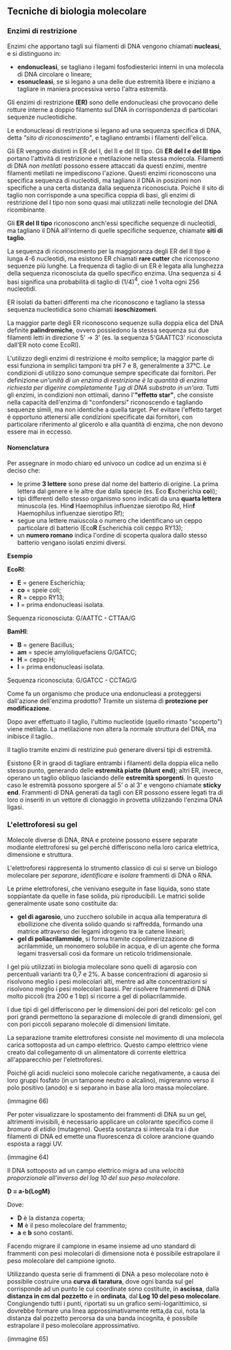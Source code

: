 ## Tecniche di biologia molecolare
### Enzimi di restrizione

Enzimi che apportano tagli sui filamenti di DNA vengono chiamati **nucleasi**, e si distinguono in:

+ **endonucleasi**, se tagliano i legami fosfodiesterici interni in una molecola di DNA circolare o lineare;
+ **esonucleasi**, se si legano a una delle due estremità libere e iniziano a tagliare in maniera processiva verso l'altra estremità.

Gli enzimi di restrizione **(ER)** sono delle endonucleasi che provocano delle rotture interne a doppio filamento sul DNA in corrispondenza di particolari sequenze nucleotidiche.

Le endonucleasi di restrizione si legano ad una sequenza specifica di DNA, detta *"sito di riconoscimento"*, e tagliano entrambi i filamenti dell'elica.

Gli ER vengono distinti in ER del I, del II e del III tipo.
Gli **ER del I e del III tipo** portano l'attività di restrizione e metilazione nella stessa molecola.
Filamenti di DNA *non metilati* possono essere attaccati da questi enzimi, mentre filamenti metilati ne impediscono l'azione.
Questi enzimi riconoscono una specifica sequenza di nucleotidi, ma tagliano il DNA in posizioni non specifiche a una certa distanza dalla sequenza riconosciuta. Poichè il sito di taglio non corrisponde a una specifica coppia di basi, gli enzimi di restrizione del I tipo non sono quasi mai utilizzati nelle tecnologie del DNA ricombinante.

Gli **ER del II tipo** riconoscono anch'essi specifiche sequenze di nucleotidi, ma tagliano il DNA all'interno di quelle specifiche sequenze, chiamate **siti di taglio**.

La sequenza di riconoscimento per la maggioranza degli ER del II tipo è lunga 4-6 nucleotidi, ma esistono ER chiamati **rare cutter** che riconoscono sequenze più lunghe.
La frequenza di taglio di un ER è legata alla lunghezza della sequenza riconosciuta da quello specifico enzima. 
Una sequenza si 4 basi significa una probabilità di taglio di (1/4)$^4$, cioè 1 volta ogni 256 nucleotidi.

ER isolati da batteri differenti ma che riconoscono e tagliano la stessa sequenza nucleotidica sono chiamati **isoschizomeri**.

La maggior parte degli ER riconoscono sequenze sulla doppia elica del DNA definite **palindromiche**, ovvero possiedono la stessa sequenza sui due filamenti letti in direzione 5' $\rightarrow$ 3' (es. la sequenza 5'GAATTC3' riconosciuta dall'ER noto come EcoRI).

L'utilizzo degli enzimi di restrizione é molto semplice; la maggior parte di essi funziona in semplici tamponi tra pH 7 e 8, generalmente a 37°C. Le condizioni di utilizzo sono comunque sempre specificate dai fornitori.
Per definizione *un'unità di un enzima di restrizione è la quantità di enzima richiesta per digerire completamente 1 $\mu$g di DNA substrato in un'ora*.
Tutti gli enzimi, in condizioni non ottimali, danno l'**"effetto star"**, che consiste nella capacità dell'enzima di "confondersi" riconoscendo e tagliando sequenze simili, ma non identiche a quella target.
Per evitare l'effetto target é opportuno attenersi alle condizioni specificate dai fornitori, con particolare riferimento al glicerolo e alla quantità di enzima, che non devono essere mai in eccesso.

#### Nomenclatura

Per assegnare in modo chiaro ed univoco un codice ad un enzima si è deciso che:

+ le prime **3 lettere** sono prese dal nome del batterio di origine. La prima lettera dal genere e le altre due dalla specie (es. Eco **E**scherichia **co**li);
+ tipi differenti dello stesso organismo sono indicati da una **quarta lettera** minuscola (es. Hin**d** Haemophilus influenzae sierotipo Rd, Hin**f** Haemophilus influenzae sierotipo Rf);
+ segue una lettere maiuscola o numero che identificano un ceppo particolare di batterio (Eco**R** Escherichia coli ceppo RY13);
+ un **numero romano** indica l'ordine di scoperta qualora dallo stesso batterio vengano isolati enzimi diversi.

**Esempio**

**EcoRI**:

+ **E** = genere Escherichia;
+ **co** = speie coli;
+ **R** = ceppo RY13;
+ **I** = prima endonucleasi isolata.

Sequenza riconosciuta: G/AATTC - CTTAA/G

**BamHI**:

+ **B** = genere Bacillus;
+ **am** = specie amyloliquefaciens G/GATCC;
+ **H** = ceppo H;
+ **I** = prima endonucleasi isolata.

Sequenza riconosciuta: G/GATCC - CCTAG/G 


Come fa un organismo che produce una endonucleasi a proteggersi dall'azione dell'enzima prodotto?
Tramite un sistema di **protezione per modificazione**.

Dopo aver effettuato il taglio, l'ultimo nucleotide (quello rimasto "scoperto") viene metilato. La metilazione non altera la normale struttura del DNA, ma inibisce il taglio.

Il taglio tramite enzimi di restrizine può generare diversi tipi di estremità.

Esistono ER in graod di tagliare entrambi i filamenti della doppia elica nello stesso punto, generando delle **estremità piatte (blunt end)**; altri ER, invece, operano un taglio obliquo lasciando delle **estremità sporgenti**.
In questo caso le estremità possono sporgere al 5' o al 3' e vengono chiamate **sticky end**.
Frammenti di DNA generati da tagli con ER possono essere legati tra di loro o inseriti in un vettore di clonaggio in provetta utilizzando l'enzima DNA ligasi.

### L'elettroforesi su gel

Molecole diverse di DNA, RNA  e proteine possono essere separate modiante elettroforesi su gel perchè differiscono nella loro carica elettrica, dimensione e struttura.

L'elettroforesi rappresenta lo strumento classico di cui si serve un biologo molecolare per *separare*, *identificare* e *isolare* frammenti di DNA o RNA.

Le prime elettroforesi, che venivano eseguite in fase liquida, sono state soppiantate da quelle in fase solida, più riproducibili. 
Le matrici solide generalmente usate sono costituite da:

+ **gel di agarosio**, uno zucchero solubile in acqua alla temperatura di ebollizione che diventa solido quando si raffredda, formando una matrice attraverso dei legami idrogeno tra le catene lineari;
+ **gel di poliacrilammide**, si forma tramite copolimerizzazione di acrilammide, un monomero solubile in acqua, e di un agente che forma legami trasversali così da formare un reticolo tridimensionale.

I gel più utilizzati in biologia molecolare sono quelli di agarosio con
percentuali varianti tra 0,7 e 2%. 
A basse concentrazioni di agarosio si risolvono meglio i pesi molecolari alti, mentre ad alte concentrazioni si risolvono meglio i pesi molecolari bassi. Per risolvere frammenti di DNA molto piccoli (tra 200 e 1 bp) si ricorre a gel di poliacrilammide.

I due tipi di gel differiscono per le dimensioni dei pori del reticolo: gel con pori grandi permettono la separazione di molecole di grandi dimensioni, gel con pori piccoli separano molecole di dimensioni limitate.

La separazione tramite elettroforesi consiste nel movimento di una molecola carica sottoposta ad un campo elettrico. Questo campo elettrico viene creato dal collegamento di un alimentatore di corrente elettrica all'apparecchio per l'elettroforesi.

Poiché gli acidi nucleici sono molecole cariche negativamente, a causa dei loro gruppi fosfato (in un tampone neutro o alcalino), migreranno verso il polo positivo (anodo) e si separano in base alla loro massa molecolare.

(immagine 66)

Per poter visualizzare lo spostamento dei frammenti di DNA su un gel, altrimenti invisibili, è necessario applicare un colorante specifico come il *bromuro di etidio* (mutageno). Questa sostanza si intercala tra i due filamenti di DNA ed emette una fluorescenza di colore arancione quando esposta a raggi UV.

(immagine 64)

Il DNA sottoposto ad un campo elettrico migra ad una *velocità
proporzionale all'inverso del log 10 del suo peso molecolare*.

**D = a-b(LogM)**

Dove:

+ **D** è la distanza coperta;
+ **M** è il peso molecolare del frammento;
+ **a** e **b** sono costanti.

Facendo migrare il campione in esame insieme ad uno standard di frammenti con pesi molecolari di dimensione nota è possibile estrapolare il peso molecolare del campione ignoto.

Utilizzando questa serie di frammenti di DNA a peso molecolare noto è possibile costruire una **curva di taratura**, dove ogni banda sul gel corrisponde ad un punto le cui coordinate sono costituite, in **ascissa**, dalla **distanza in cm dal pozzetto** e in
**ordinata**, dal **Log 10 del peso molecolare**. 
Congiungendo tutti i punti, riportati su un grafico semi-logarittimico, si dovrebbe formare una linea approssimativamente retta,da cui, nota la distanza dal pozzetto percorsa da una banda incognita, è possibile estrapolare il peso molecolare approssimativo.

(immagine 65)
















